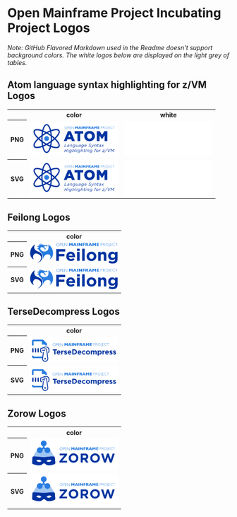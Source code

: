 # Open Mainframe Project Incubating Project Logos

*Note: GitHub Flavored Markdown used in the Readme doesn't support background colors. The white logos below are displayed on the light grey of tables.*

## Atom language syntax highlighting for z/VM Logos

<table>
    <tr>
        <th></th>
        <th>color</th>
        <!-- <th>black</th> -->
        <th>white</th>
    </tr>
    <tr>
        <th>PNG</th>
        <td><img src="/projects/atom/atom-color.png" width="200"></td>
        <!-- <td><img src="/projects/atom/atom-black.png" width="200"></td> -->
        <td><img src="/projects/atom/atom-white.png" width="200"></td>
    </tr>
    <tr>
        <th>SVG</th>
        <td><img src="/projects/atom/atom-color.svg" width="200"></td>
        <!-- <td><img src="/projects/atom/atom-black.svg" width="200"></td> -->
        <td><img src="/projects/atom/atom-white.svg" width="200"></td>
    </tr>
</table>

## Feilong Logos

<table>
    <tr>
        <th></th>
        <th>color</th>
        <!-- <th>black</th> -->
        <!-- <th>white</th> -->
    </tr>
    <tr>
        <th>PNG</th>
        <td><img src="/projects/feilong/feilong-color.png" width="200"></td>
        <!-- <td><img src="/projects/feilong/feilong-black.png" width="200"></td> -->
        <!-- <td><img src="/projects/feilong/feilong-white.png" width="200"></td> -->
    </tr>
    <tr>
        <th>SVG</th>
        <td><img src="/projects/feilong/feilong-color.svg" width="200"></td>
        <!-- <td><img src="/projects/feilong/feilong-black.svg" width="200"></td> -->
        <!-- <td><img src="/projects/feilong/feilong-white.svg" width="200"></td> -->
    </tr>
</table>

## TerseDecompress Logos

<table>
    <tr>
        <th></th>
        <th>color</th>
        <!-- <th>black</th> -->
        <!-- <th>white</th> -->
    </tr>
    <tr>
        <th>PNG</th>
        <td><img src="/projects/tersedecompress/tersedecompress-color.png" width="200"></td>
        <!-- <td><img src="/projects/tersedecompress/tersedecompress-black.png" width="200"></td> -->
        <!-- <td><img src="/projects/tersedecompress/tersedecompress-white.png" width="200"></td> -->
    </tr>
    <tr>
        <th>SVG</th>
        <td><img src="/projects/tersedecompress/tersedecompress-color.svg" width="200"></td>
        <!-- <td><img src="/projects/tersedecompress/tersedecompress-black.svg" width="200"></td> -->
        <!-- <td><img src="/projects/tersedecompress/tersedecompress-white.svg" width="200"></td> -->
    </tr>
</table>

## Zorow Logos

<table>
    <tr>
        <th></th>
        <th>color</th>
        <!-- <th>black</th> -->
        <!-- <th>white</th> -->
    </tr>
    <tr>
        <th>PNG</th>
        <td><img src="/projects/zorow/zorow-color.png" width="200"></td>
        <!-- <td><img src="/projects/zorow/zorow-black.png" width="200"></td> -->
        <!-- <td><img src="/projects/zorow/zorow-white.png" width="200"></td> -->
    </tr>
    <tr>
        <th>SVG</th>
        <td><img src="/projects/zorow/zorow-color.svg" width="200"></td>
        <!-- <td><img src="/projects/zorow/zorow-black.svg" width="200"></td> -->
        <!-- <td><img src="/projects/zorow/zorow-white.svg" width="200"></td> -->
    </tr>
</table>
